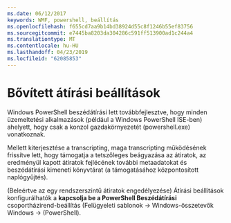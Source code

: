 ```yaml
---
ms.date: 06/12/2017
keywords: WMF, powershell, beállítás
ms.openlocfilehash: f655cd7aa9b14bd38924d55c8f1246b55ef83756
ms.sourcegitcommit: e7445ba8203da304286c591ff513900ad1c244a4
ms.translationtype: MT
ms.contentlocale: hu-HU
ms.lasthandoff: 04/23/2019
ms.locfileid: "62085853"
---
```

# <a name="enhanced-transcription-options"></a>Bővített átírási beállítások

Windows PowerShell beszédátírási lett továbbfejlesztve, hogy minden üzemeltetési alkalmazások (például a Windows PowerShell ISE-ben) ahelyett, hogy csak a konzol gazdakörnyezetét (powershell.exe) vonatkoznak.

Mellett kiterjesztése a transcripting, maga transcripting működésének frissítve lett, hogy támogatja a tetszőleges beágyazása az átiratok, az eredményül kapott átiratok fejlécének további metaadatokat és beszédátírási kimeneti könyvtárat (a támogatásához központosított naplógyűjtés).

(Beleértve az egy rendszerszintű átiratok engedélyezése) Átírási beállítások konfigurálhatók a **kapcsolja be a PowerShell Beszédátírási** csoportházirend-beállítás (Felügyeleti sablonok -> Windows-összetevők Windows -> (PowerShell).
